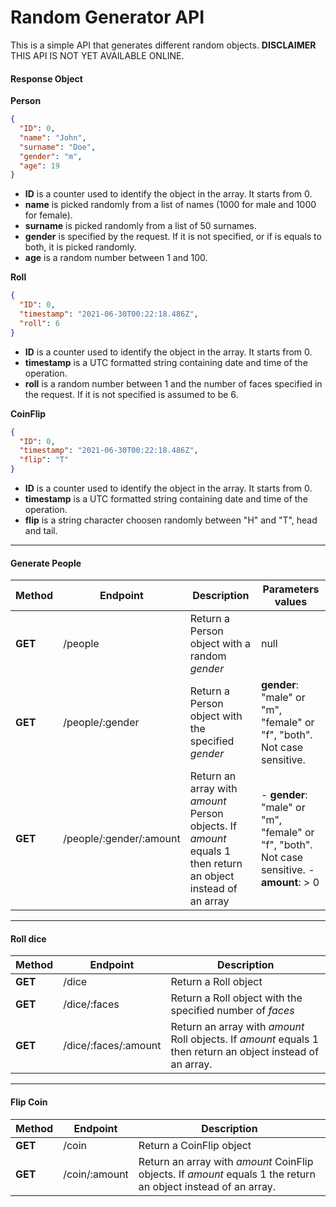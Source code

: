 # Random Generator API

This is a simple API that generates different random objects. **DISCLAIMER** THIS API IS NOT YET AVAILABLE ONLINE.

#### Response Object

**Person**

```json
{
  "ID": 0,
  "name": "John",
  "surname": "Doe",
  "gender": "m",
  "age": 19
}
```

- **ID** is a counter used to identify the object in the array. It starts from 0.
- **name** is picked randomly from a list of names (1000 for male and 1000 for female).
- **surname** is picked randomly from a list of 50 surnames.
- **gender** is specified by the request. If it is not specified, or if is equals to both, it is picked randomly.
- **age** is a random number between 1 and 100.

**Roll**

```json
{
  "ID": 0,
  "timestamp": "2021-06-30T00:22:18.486Z",
  "roll": 6
}
```

- **ID** is a counter used to identify the object in the array. It starts from 0.
- **timestamp** is a UTC formatted string containing date and time of the operation.
- **roll** is a random number between 1 and the number of faces specified in the request. If it is not specified is assumed to be 6.

**CoinFlip**

```json
{
  "ID": 0,
  "timestamp": "2021-06-30T00:22:18.486Z",
  "flip": "T"
}
```

- **ID** is a counter used to identify the object in the array. It starts from 0.
- **timestamp** is a UTC formatted string containing date and time of the operation.
- **flip** is a string character choosen randomly between "H" and "T", head and tail.

---

#### Generate People

| Method  | Endpoint                | Description                                                                                                  | Parameters values                                                                           |
| ------- | ----------------------- | ------------------------------------------------------------------------------------------------------------ | ------------------------------------------------------------------------------------------- |
| **GET** | /people                 | Return a Person object with a random _gender_                                                                | null                                                                                        |
| **GET** | /people/:gender         | Return a Person object with the specified _gender_                                                           | **gender**: "male" or "m", "female" or "f", "both". Not case sensitive.                     |
| **GET** | /people/:gender/:amount | Return an array with _amount_ Person objects. If _amount_ equals 1 then return an object instead of an array | - **gender**: "male" or "m", "female" or "f", "both". Not case sensitive. - **amount**: > 0 |

---

#### Roll dice

| Method  | Endpoint             | Description                                                                                                 |
| ------- | -------------------- | ----------------------------------------------------------------------------------------------------------- |
| **GET** | /dice                | Return a Roll object                                                                                        |
| **GET** | /dice/:faces         | Return a Roll object with the specified number of _faces_                                                   |
| **GET** | /dice/:faces/:amount | Return an array with _amount_ Roll objects. If _amount_ equals 1 then return an object instead of an array. |

---

#### Flip Coin

| Method  | Endpoint      | Description                                                                                                    |
| ------- | ------------- | -------------------------------------------------------------------------------------------------------------- |
| **GET** | /coin         | Return a CoinFlip object                                                                                       |
| **GET** | /coin/:amount | Return an array with _amount_ CoinFlip objects. If _amount_ equals 1 the return an object instead of an array. |
